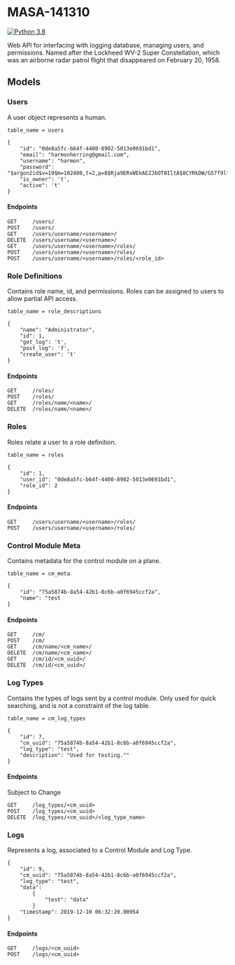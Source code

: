# MASA-141310

[![Python 3.8](https://img.shields.io/badge/python-3.8-blue.svg)](https://www.python.org/downloads/release/python-360/)

Web API for interfacing with logging database, managing users, and permissions. Named after the Lockheed WV-2 Super Constellation, which was an airborne radar patrol flight that disappeared on February 20, 1958.

## Models

### Users

A user object represents a human. 

```
table_name = users

{
    "id": "0de8a5fc-b64f-4400-8902-5013e0691bd1",
    "email": "harmonherring@gmail.com",
    "username": "harmon",
    "password": "$argon2id$v=19$m=102400,t=2,p=8$Rja9ERxWEkAEZJ6OT8IltA$8CYRkDW/G57f9lfIq9HM+g",
    "is_owner": 't',
    "active": 't'
}
```

#### Endpoints

```
GET     /users/
POST    /users/
GET     /users/username/<username>/
DELETE  /users/username/<username>/
GET     /users/username/<username>/roles/
POST    /users/username/<username>/roles/
POST    /users/username/<username>/roles/<role_id>
```

### Role Definitions

Contains role name, id, and permissions. Roles can be assigned to users to allow partial API access.

```
table_name = role_descriptions

{
    "name": "Administrator",
    "id": 1,
    "get_log": 't',
    "post_log": 'f',
    "create_user": 't'
}
```

#### Endpoints

```
GET     /roles/
POST    /roles/
GET     /roles/name/<name>/
DELETE  /roles/name/<name>/
```

### Roles

Roles relate a user to a role definition.

```
table_name = roles

{
    "id": 1,
    "user_id": "0de8a5fc-b64f-4400-8902-5013e0691bd1",
    "role_id": 2
}
```

#### Endpoints

```
GET     /users/username/<username>/roles/
POST    /users/username/<username>/roles/
```

### Control Module Meta

Contains metadata for the control module on a plane.

```
table_name = cm_meta

{
    "id": "75a5874b-8a54-42b1-8c6b-a0f6945ccf2a",
    "name": "test
}
```

#### Endpoints

```
GET     /cm/
POST    /cm/
GET     /cm/name/<cm_name>/
DELETE  /cm/name/<cm_name>/
GET     /cm/id/<cm_uuid>/
DELETE  /cm/id/<cm_uuid>/
```

### Log Types

Contains the types of logs sent by a control module. Only used for quick searching, and is not a constraint of the log table.

```
table_name = cm_log_types

{
    "id": 7,
    "cm_uuid": "75a5874b-8a54-42b1-8c6b-a0f6945ccf2a",
    "log_type": "test",
    "description": "Used for testing.""
}
```

#### Endpoints

Subject to Change

```
GET     /log_types/<cm_uuid>
POST    /log_types/<cm_uuid>
DELETE  /log_types/<cm_uuid>/<log_type_name>
```

### Logs

Represents a log, associated to a Control Module and Log Type.

```
{
    "id": 9,
    "cm_uuid": "75a5874b-8a54-42b1-8c6b-a0f6945ccf2a",
    "log_type": "test",
    "data": 
        {
            "test": "data"
        }
    "timestamp": 2019-12-10 06:32:20.00954
}
```

#### Endpoints

```
GET     /logs/<cm_uuid>
POST    /logs/<cm_uuid>
```
